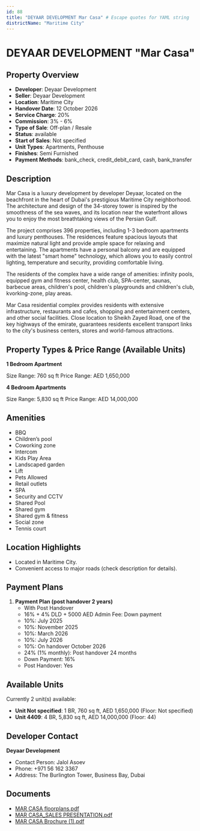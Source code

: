 ```yaml
---
id: 88
title: "DEYAAR DEVELOPMENT Mar Casa" # Escape quotes for YAML string
districtName: "Maritime City"
---
```


# DEYAAR DEVELOPMENT "Mar Casa"

## Property Overview
- **Developer**: Deyaar Development
- **Seller**: Deyaar Development
- **Location**: Maritime City
- **Handover Date**: 12 October 2026
- **Service Charge**: 20%
- **Commission**: 3% - 6%
- **Type of Sale**: Off-plan / Resale
- **Status**: available
- **Start of Sales**: Not specified
- **Unit Types**: Apartments, Penthouse
- **Finishes**: Semi Furnished
- **Payment Methods**: bank_check, credit_debit_card, cash, bank_transfer

## Description
Mar Casa is a luxury development by developer Deyaar, located on the beachfront in the heart of Dubai's prestigious Maritime City neighborhood. The architecture and design of the 34-storey tower is inspired by the smoothness of the sea waves, and its location near the waterfront allows you to enjoy the most breathtaking views of the Persian Gulf.

The project comprises 396 properties, including 1-3 bedroom apartments and luxury penthouses. The residences feature spacious layouts that maximize natural light and provide ample space for relaxing and entertaining. The apartments have a personal balcony and are equipped with the latest "smart home" technology, which allows you to easily control lighting, temperature and security, providing comfortable living. 

The residents of the complex have a wide range of amenities: infinity pools, equipped gym and fitness center, health club, SPA-center, saunas, barbecue areas, children's pool, children's playgrounds and children's club, kvorking-zone, play areas.

Mar Casa residential complex provides residents with extensive infrastructure, restaurants and cafes, shopping and entertainment centers, and other social facilities. Close location to Sheikh Zayed Road, one of the key highways of the emirate, guarantees residents excellent transport links to the city's business centers, stores and world-famous attractions.

## Property Types & Price Range (Available Units)
**1 Bedroom Apartment**

Size Range: 760 sq ft
Price Range: AED 1,650,000

**4 Bedroom Apartments**

Size Range: 5,830 sq ft
Price Range: AED 14,000,000

## Amenities
- BBQ
- Children’s pool
- Coworking zone
- Intercom
- Kids Play Area
- Landscaped garden
- Lift
- Pets Allowed
- Retail outlets
- SPA
- Security and CCTV
- Shared Pool
- Shared gym
- Shared gym & fitness
- Social zone
- Tennis court

## Location Highlights
- Located in Maritime City.
- Convenient access to major roads (check description for details).

## Payment Plans
1. **Payment Plan (post handover 2 years)**
   - With Post Handover
   - 16% + 4% DLD + 5000 AED Admin Fee: Down payment
   - 10%: July 2025
   - 10%: November 2025
   - 10%: March 2026
   - 10%: July 2026
   - 10%: On handover October 2026
   - 24% (1% monthly): Post handover 24 months
   - Down Payment: 16%
   - Post Handover: Yes

## Available Units
Currently 2 unit(s) available:
- **Unit Not specified**: 1 BR, 760 sq ft, AED 1,650,000 (Floor: Not specified)
- **Unit 4409**: 4 BR, 5,830 sq ft, AED 14,000,000 (Floor: 44)

## Developer Contact
**Deyaar Development**
- Contact Person: Jalol Asoev
- Phone: +971 56 162 3367
- Address: The Burlington Tower, Business Bay, Dubai

## Documents
- [MAR CASA floorplans.pdf](https://cdn.geniemap.net/2023/06/20/tvCARNzuQWxAGf9ru5L5kltJtysyjFCcVJd3qetk.pdf)
- [MAR CASA_SALES PRESENTATION.pdf](https://cdn.geniemap.net/2023/06/20/9i3VwKX41CD8sizHMAd403GpBKgHZ5iZk79BQyoK.pdf)
- [MAR CASA Brochure (1).pdf](https://cdn.geniemap.net/2023/06/20/XW3lYEVfL4aOAQvWwM8epCds6L2AtkOi9h7NGPpb.pdf)
